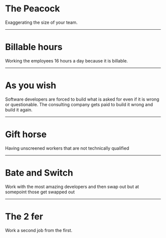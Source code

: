 # The Peacock
Exaggerating the size of your team.

---

# Billable hours
Working the employees 16 hours a day because it is billable.

---

# As you wish
Software developers are forced to build what is asked for even if it is wrong or questionable.  The consulting company gets paid to build it wrong and build it again.

---

# Gift horse
Having unscreened workers that are not technically qualified

---

# Bate and Switch
Work with the most amazing developers and then swap out but at somepoint those get swapped out

---

# The 2 fer
Work a second job from the first.

